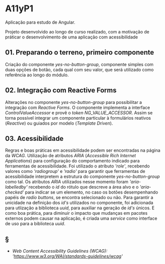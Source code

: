 # A11yP1

Aplicação para estudo de Angular.

Projeto desenvolvido ao longo de curso realizado, com a motivação de práticar o desenvolvimento de uma aplicação com acessibilidade

## 01. Preparando o terreno, primeiro componente

Criação do componente _yes-no-button-group_, componente simples com duas opções de botão, cada qual com seu valor, que será utilizado como referência ao longo do módulo.

## 02. Integração com Reactive Forms

Alterações no componente _yes-no-button-group_ para possibilitar a integração com _Reactive Forms_. O componente implementa a interface _ControlValueAccessor_ e provê o _token_ _NG_VALUE_ACCESSOR_. Assim se torna possível integrar um componente particular à formulários reativos (_Reactive_) ou guiados por modelo (_Template Driven_).

## 03. Acessibilidade

Regras e boas práticas em acessibilidade podem ser encontradas na página da _WCAG_. Utilização de atributos _ARIA_ (_Accessible Rich Internet Applications_) para configuração do comportamento indicado para ferramentas de acessibilidade.
Foi utilizado o atributo _'role'_, recebendo valores como _'radiogroup'_ e _'radio'_ para garantir que ferramentas de acessibilidade interpretem a estrutura do componente _yes-no-button-group_ como tal. Os atributos _ARIA_ utilizados nesse momento foram _'aria-labelledby'_ recebendo o _id_ do rótulo que descreve a área alvo e o _'aria-checked'_ para indicar se um elemento, no caso os botões desempenhando papéis de _radio buttons_, se encontra selecionado ou não.
Para garantir a unicidade na definição dos _id's_ utilizados no componente, foi adicionada para utlização a biblioteca _uuid_, para auxiliar na geração de _id's_ únicos. E como boa prática, para diminuir o impacto que mudanças em pacotes externos podem causar na aplicação, é criada uma _service_ como interface de uso para a biblioteca _uuid_.

## §

- _Web Content Accessibility Guidelines (WCAG): 'https://www.w3.org/WAI/standards-guidelines/wcag'_
